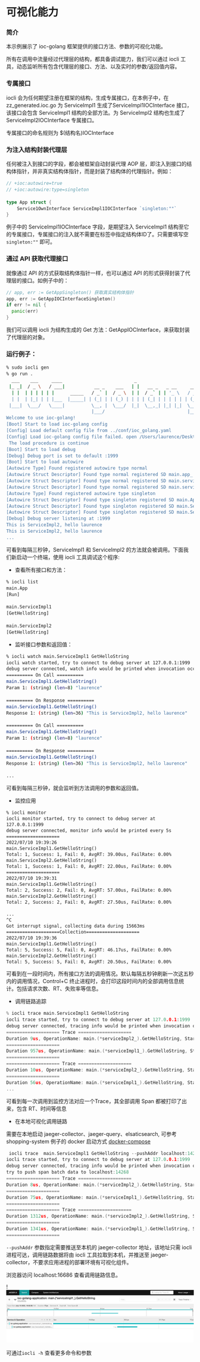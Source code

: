 # 可视化能力

### 简介

本示例展示了 ioc-golang 框架提供的接口方法、参数的可视化功能。

所有在调用中流量经过代理层的结构，都具备调试能力，我们可以通过 iocli 工具，动态监听所有包含代理层的接口、方法、以及实时的参数/返回值内容。

### 专属接口

iocli 会为任何期望注册在框架的结构，生成专属接口，在本例子中，在 zz_generated.ioc.go 为 ServiceImpl1 生成了ServiceImpl1IOCInterface 接口，该接口会包含 ServiceImpl1 结构的全部方法。为 ServiceImpl2 结构也生成了 ServiceImpl2IOCInterface 专属接口。

专属接口的命名规则为 $(结构名)IOCInterface

### 为注入结构封装代理层

任何被注入到接口的字段，都会被框架自动封装代理 AOP 层，即注入到接口的结构体指针，并非真实结构体指针，而是封装了结构体的代理指针。例如：

```go
// +ioc:autowire=true
// +ioc:autowire:type=singleton

type App struct {
	Service1OwnInterface ServiceImpl1IOCInterface `singleton:""`
}
```

例子中的 ServiceImpl1IOCInterface 字段，是期望注入 ServiceImpl1 结构至它的专属接口，专属接口的注入就不需要在标签中指定结构体ID了。只需要填写空 `singleton:""` 即可。

### 通过 API 获取代理接口

就像通过 API 的方式获取结构体指针一样，也可以通过 API 的形式获得封装了代理层的接口。如例子中的：

```go
// app, err := GetAppSingleton() 获取真实结构体指针
app, err := GetAppIOCInterfaceSingleton()
if err != nil {
  panic(err)
}
```

我们可以调用 iocli 为结构生成的 Get 方法：GetAppIOCInterface，来获取封装了代理层的对象。

### 运行例子：

```bash
% sudo iocli gen
% go run .
  ___    ___     ____                           _                         
 |_ _|  / _ \   / ___|           __ _    ___   | |   __ _   _ __     __ _ 
  | |  | | | | | |      _____   / _` |  / _ \  | |  / _` | | '_ \   / _` |
  | |  | |_| | | |___  |_____| | (_| | | (_) | | | | (_| | | | | | | (_| |
 |___|  \___/   \____|          \__, |  \___/  |_|  \__,_| |_| |_|  \__, |
                                |___/                               |___/ 
Welcome to use ioc-golang!
[Boot] Start to load ioc-golang config
[Config] Load default config file from ../conf/ioc_golang.yaml
[Config] Load ioc-golang config file failed. open /Users/laurence/Desktop/workplace/alibaba/IOC-Golang/example/conf/ioc_golang.yaml: no such file or directory
 The load procedure is continue
[Boot] Start to load debug
[Debug] Debug port is set to default :1999
[Boot] Start to load autowire
[Autowire Type] Found registered autowire type normal
[Autowire Struct Descriptor] Found type normal registered SD main.app_
[Autowire Struct Descriptor] Found type normal registered SD main.serviceImpl1_
[Autowire Struct Descriptor] Found type normal registered SD main.serviceImpl2_
[Autowire Type] Found registered autowire type singleton
[Autowire Struct Descriptor] Found type singleton registered SD main.App
[Autowire Struct Descriptor] Found type singleton registered SD main.ServiceImpl1
[Autowire Struct Descriptor] Found type singleton registered SD main.ServiceImpl2
[Debug] Debug server listening at :1999
This is ServiceImpl2, hello laurence
This is ServiceImpl2, hello laurence
...
```

可看到每隔三秒钟，ServiceImpl1 和 ServiceImpl2 的方法就会被调用。下面我们新启动一个终端，使用 iocli 工具调试这个程序: 

- 查看所有接口和方法：

```bash
% iocli list
main.App
[Run]

main.ServiceImpl1
[GetHelloString]

main.ServiceImpl2
[GetHelloString]

```

- 监听接口参数和返回值：

```bash
% iocli watch main.ServiceImpl1 GetHelloString
iocli watch started, try to connect to debug server at 127.0.0.1:1999
debug server connected, watch info would be printed when invocation occurs, param info max depth = 5
========== On Call ==========
main.ServiceImpl1.GetHelloString()
Param 1: (string) (len=8) "laurence"

========== On Response ==========
main.ServiceImpl1.GetHelloString()
Response 1: (string) (len=36) "This is ServiceImpl2, hello laurence"

========== On Call ==========
main.ServiceImpl1.GetHelloString()
Param 1: (string) (len=8) "laurence"

========== On Response ==========
main.ServiceImpl1.GetHelloString()
Response 1: (string) (len=36) "This is ServiceImpl2, hello laurence"

...
```

可看到每隔三秒钟，就会监听到方法调用的参数和返回值。

- 监控应用

```
% iocli monitor
iocli monitor started, try to connect to debug server at 127.0.0.1:1999
debug server connected, monitor info would be printed every 5s
====================
2022/07/10 19:39:26
main.ServiceImpl1.GetHelloString()
Total: 1, Success: 1, Fail: 0, AvgRT: 39.00us, FailRate: 0.00%
main.ServiceImpl2.GetHelloString()
Total: 1, Success: 1, Fail: 0, AvgRT: 22.00us, FailRate: 0.00%
====================
2022/07/10 19:39:31
main.ServiceImpl1.GetHelloString()
Total: 2, Success: 2, Fail: 0, AvgRT: 57.00us, FailRate: 0.00%
main.ServiceImpl2.GetHelloString()
Total: 2, Success: 2, Fail: 0, AvgRT: 27.50us, FailRate: 0.00%

...
^C
Got interrupt signal, collecting data during 15663ms
====================Collection====================
2022/07/10 19:39:36
main.ServiceImpl1.GetHelloString()
Total: 5, Success: 5, Fail: 0, AvgRT: 46.17us, FailRate: 0.00%
main.ServiceImpl2.GetHelloString()
Total: 5, Success: 5, Fail: 0, AvgRT: 20.50us, FailRate: 0.00%

```

可看到在一段时间内，所有接口方法的调用情况。默认每隔五秒钟刷新一次这五秒内的调用情况，Control+C 终止进程时，会打印这段时间内的全部调用信息统计。包括请求次数、RT、失败率等信息。

- 调用链路追踪

```go
% iocli trace main.ServiceImpl1 GetHelloString
iocli trace started, try to connect to debug server at 127.0.0.1:1999
debug server connected, tracing info would be printed when invocation occurs
==================== Trace ==================== 
Duration 9us, OperationName: main.(*serviceImpl2_).GetHelloString, StartTime: 2022/07/10 11:41:32, ReferenceSpans: [{TraceID:75698db3dfec8990 SpanID:01dc1b3c44bf9bb8 RefType:CHILD_OF XXX_NoUnkeyedLiteral:{} XXX_unrecognized:[] XXX_sizecache:0}]
====================
Duration 957us, OperationName: main.(*serviceImpl1_).GetHelloString, StartTime: 2022/07/10 11:41:32, ReferenceSpans: [{TraceID:75698db3dfec8990 SpanID:75698db3dfec8990 RefType:CHILD_OF XXX_NoUnkeyedLiteral:{} XXX_unrecognized:[] XXX_sizecache:0}]
====================
==================== Trace ==================== 
Duration 10us, OperationName: main.(*serviceImpl2_).GetHelloString, StartTime: 2022/07/10 11:41:35, ReferenceSpans: [{TraceID:301fabdc183b603d SpanID:5bfc284b130c0d18 RefType:CHILD_OF XXX_NoUnkeyedLiteral:{} XXX_unrecognized:[] XXX_sizecache:0}]
====================
Duration 56us, OperationName: main.(*serviceImpl1_).GetHelloString, StartTime: 2022/07/10 11:41:35, ReferenceSpans: [{TraceID:301fabdc183b603d SpanID:301fabdc183b603d RefType:CHILD_OF XXX_NoUnkeyedLiteral:{} XXX_unrecognized:[] XXX_sizecache:0}]
...
```

可看到每一次调用到监控方法对应一个Trace，其全部调用 Span 都被打印了出来，包含 RT、时间等信息

- 在本地可视化调用链路

需要在本地启动 jaeger-collector、jaeger-query、elsaticsearch, 可参考 shopping-system 例子的 docker 启动方式 [docker-compose](https://github.com/ioc-golang/shopping-system/blob/main/deploy/docker-compose/docker-compose.yaml)

```go
 iocli trace  main.ServiceImpl1 GetHelloString --pushAddr localhost:14268
iocli trace started, try to connect to debug server at 127.0.0.1:1999
debug server connected, tracing info would be printed when invocation occurs
try to push span batch data to localhost:14268
==================== Trace ====================
Duration 8us, OperationName: main.(*serviceImpl2_).GetHelloString, StartTime: 2022/07/10 11:47:23, ReferenceSpans: [{TraceID:79425e930368c5dd SpanID:6c75b07c1f19a82b RefType:CHILD_OF XXX_NoUnkeyedLiteral:{} XXX_unrecognized:[] XXX_sizecache:0}]
====================
Duration 75us, OperationName: main.(*serviceImpl1_).GetHelloString, StartTime: 2022/07/10 11:47:23, ReferenceSpans: [{TraceID:79425e930368c5dd SpanID:79425e930368c5dd RefType:CHILD_OF XXX_NoUnkeyedLiteral:{} XXX_unrecognized:[] XXX_sizecache:0}]
====================
==================== Trace ====================
Duration 1312us, OperationName: main.(*serviceImpl2_).GetHelloString, StartTime: 2022/07/10 11:47:26, ReferenceSpans: [{TraceID:6a36fcdd7909db2c SpanID:5abedfc7a9c2f3ca RefType:CHILD_OF XXX_NoUnkeyedLiteral:{} XXX_unrecognized:[] XXX_sizecache:0}]
====================
Duration 1341us, OperationName: main.(*serviceImpl1_).GetHelloString, StartTime: 2022/07/10 11:47:26, ReferenceSpans: [{TraceID:6a36fcdd7909db2c SpanID:6a36fcdd7909db2c RefType:CHILD_OF XXX_NoUnkeyedLiteral:{} XXX_unrecognized:[] XXX_sizecache:0}]
====================

```

`--pushAddr` 参数指定需要推送至本机的 jaeger-collector 地址，该地址只需 iocli 进程可达，调用链路数据将由 iocli 工具拉取到本机，并推送至 jaeger-collector，不要求应用进程的部署环境有可视化组件。

浏览器访问 localhost:16686 查看调用链路信息。

!![img.png](https://raw.githubusercontent.com/ioc-golang/ioc-golang-website/main/resources/img/example-aop-observability-tracing.png)

可通过`iocli -h` 查看更多命令和参数

